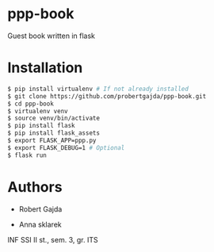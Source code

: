 # ppp-book
Guest book written in flask

# Installation

```sh
$ pip install virtualenv # If not already installed
$ git clone https://github.com/probertgajda/ppp-book.git
$ cd ppp-book
$ virtualenv venv
$ source venv/bin/activate
$ pip install flask
$ pip install flask_assets
$ export FLASK_APP=ppp.py
$ export FLASK_DEBUG=1 # Optional
$ flask run
```

# Authors

- Robert Gajda

- Anna sklarek

INF SSI II st., sem. 3, gr. ITS